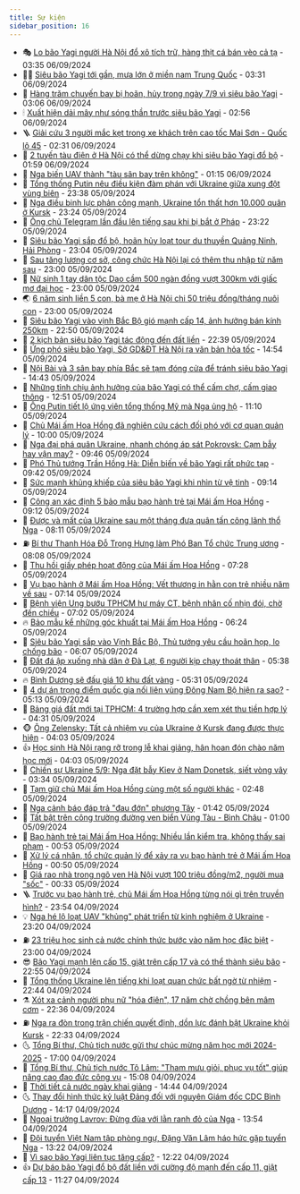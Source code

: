 ```yaml
---
title: Sự kiện
sidebar_position: 16
---
```


<!-- dantri-su-kien:START -->
- 🎭 [Lo bão Yagi người Hà Nội đổ xô tích trữ, hàng thịt cá bán vèo cả tạ](https://dantri.com.vn/doi-song/lo-bao-yagi-nguoi-ha-noi-do-xo-tich-tru-hang-thit-ca-ban-veo-ca-ta-20240906102550544.htm) - 03:35 06/09/2024
- 👨‍🏫 [Siêu bão Yagi tới gần, mưa lớn ở miền nam Trung Quốc](https://dantri.com.vn/the-gioi/sieu-bao-yagi-toi-gan-mua-lon-o-mien-nam-trung-quoc-20240906102527803.htm) - 03:31 06/09/2024
- 🌮 [Hàng trăm chuyến bay bị hoãn, hủy trong ngày 7/9 vì siêu bão Yagi](https://dantri.com.vn/kinh-doanh/hang-tram-chuyen-bay-bi-hoan-huy-trong-ngay-79-vi-sieu-bao-yagi-20240906005238272.htm) - 03:06 06/09/2024
- 🕯 [Xuất hiện dải mây như sóng thần trước siêu bão Yagi](https://dantri.com.vn/xa-hoi/xuat-hien-dai-may-nhu-song-than-truoc-sieu-bao-yagi-20240906090623633.htm) - 02:56 06/09/2024
- 🪜 [Giải cứu 3 người mắc kẹt trong xe khách trên cao tốc Mai Sơn - Quốc lộ 45](https://dantri.com.vn/xa-hoi/giai-cuu-3-nguoi-mac-ket-trong-xe-khach-tren-cao-toc-mai-son-quoc-lo-45-20240906090815352.htm) - 02:31 06/09/2024
- 🐘 [2 tuyến tàu điện ở Hà Nội có thể dừng chạy khi siêu bão Yagi đổ bộ](https://dantri.com.vn/xa-hoi/2-tuyen-tau-dien-o-ha-noi-co-the-dung-chay-khi-sieu-bao-yagi-do-bo-20240905142634838.htm) - 01:59 06/09/2024
- 🤔 [Nga biến UAV thành &quot;tàu sân bay trên không&quot;](https://dantri.com.vn/the-gioi/nga-bien-uav-thanh-tau-san-bay-tren-khong-20240906075026976.htm) - 01:15 06/09/2024
- 🧠 [Tổng thống Putin nêu điều kiện đàm phán với Ukraine giữa xung đột vùng biên](https://dantri.com.vn/the-gioi/tong-thong-putin-neu-dieu-kien-dam-phan-voi-ukraine-giua-xung-dot-vung-bien-20240905232906761.htm) - 23:38 05/09/2024
- 📝 [Nga điều binh lực phản công mạnh, Ukraine tổn thất hơn 10.000 quân ở Kursk](https://dantri.com.vn/the-gioi/nga-dieu-binh-luc-phan-cong-manh-ukraine-ton-that-hon-10000-quan-o-kursk-20240906062025972.htm) - 23:24 05/09/2024
- 🦏 [Ông chủ Telegram lần đầu lên tiếng sau khi bị bắt ở Pháp](https://dantri.com.vn/the-gioi/ong-chu-telegram-lan-dau-len-tieng-sau-khi-bi-bat-o-phap-20240906054002245.htm) - 23:22 05/09/2024
- 🥰 [Siêu bão Yagi sắp đổ bộ, hoãn hủy loạt tour du thuyền Quảng Ninh, Hải Phòng](https://dantri.com.vn/du-lich/sieu-bao-yagi-sap-do-bo-hoan-huy-loat-tour-du-thuyen-quang-ninh-hai-phong-20240905173630890.htm) - 23:04 05/09/2024
- 🤗 [Sau tăng lương cơ sở, công chức Hà Nội lại có thêm thu nhập từ năm sau](https://dantri.com.vn/lao-dong-viec-lam/sau-tang-luong-co-so-cong-chuc-ha-noi-lai-co-them-thu-nhap-tu-nam-sau-20240905155917443.htm) - 23:00 05/09/2024
- 🌈 [Nữ sinh 1 tay dân tộc Dao cầm 500 ngàn đồng vượt 300km với giấc mơ đại học](https://dantri.com.vn/tam-long-nhan-ai/nu-sinh-1-tay-dan-toc-dao-cam-500-ngan-dong-vuot-300km-voi-giac-mo-dai-hoc-20240904150711300.htm) - 23:00 05/09/2024
- 🌏 [6 năm sinh liền 5 con, bà mẹ ở Hà Nội chi 50 triệu đồng/tháng nuôi con](https://dantri.com.vn/doi-song/6-nam-sinh-lien-5-con-ba-me-o-ha-noi-chi-50-trieu-dongthang-nuoi-con-20240904162035921.htm) - 23:00 05/09/2024
- 💄 [Siêu bão Yagi vào vịnh Bắc Bộ gió mạnh cấp 14, ảnh hưởng bán kính 250km](https://dantri.com.vn/xa-hoi/sieu-bao-yagi-vao-vinh-bac-bo-gio-manh-cap-14-anh-huong-ban-kinh-250km-20240906004650151.htm) - 22:50 05/09/2024
- 👺 [2 kịch bản siêu bão Yagi tác động đến đất liền](https://dantri.com.vn/xa-hoi/2-kich-ban-sieu-bao-yagi-tac-dong-den-dat-lien-20240906003438046.htm) - 22:39 05/09/2024
- 👹 [Ứng phó siêu bão Yagi, Sở GD&amp;ĐT Hà Nội ra văn bản hỏa tốc](https://dantri.com.vn/giao-duc/ung-pho-sieu-bao-yagi-so-gddt-ha-noi-ra-van-ban-hoa-toc-20240905215128857.htm) - 14:54 05/09/2024
- 🌊 [Nội Bài và 3 sân bay phía Bắc sẽ tạm đóng cửa để tránh siêu bão Yagi](https://dantri.com.vn/xa-hoi/noi-bai-va-3-san-bay-phia-bac-se-tam-dong-cua-de-tranh-sieu-bao-yagi-20240905213907650.htm) - 14:43 05/09/2024
- 🤠 [Những tỉnh chịu ảnh hưởng của bão Yagi có thể cấm chợ, cấm giao thông](https://dantri.com.vn/xa-hoi/nhung-tinh-chiu-anh-huong-cua-bao-yagi-co-the-cam-cho-cam-giao-thong-20240905190846212.htm) - 12:51 05/09/2024
- 🎊 [Ông Putin tiết lộ ứng viên tổng thống Mỹ mà Nga ủng hộ](https://dantri.com.vn/the-gioi/ong-putin-tiet-lo-ung-vien-tong-thong-my-ma-nga-ung-ho-20240905175957157.htm) - 11:10 05/09/2024
- 🐘 [Chủ Mái ấm Hoa Hồng đã nghiên cứu cách đối phó với cơ quan quản lý](https://dantri.com.vn/xa-hoi/chu-mai-am-hoa-hong-da-nghien-cuu-cach-doi-pho-voi-co-quan-quan-ly-20240905165421641.htm) - 10:00 05/09/2024
- 💂 [Nga đại phá quân Ukraine, nhanh chóng áp sát Pokrovsk: Cạm bẫy hay vận may?](https://dantri.com.vn/the-gioi/nga-dai-pha-quan-ukraine-nhanh-chong-ap-sat-pokrovsk-cam-bay-hay-van-may-20240905152817022.htm) - 09:46 05/09/2024
- 👹 [Phó Thủ tướng Trần Hồng Hà: Diễn biến về bão Yagi rất phức tạp](https://dantri.com.vn/xa-hoi/pho-thu-tuong-tran-hong-ha-dien-bien-ve-bao-yagi-rat-phuc-tap-20240905162740653.htm) - 09:42 05/09/2024
- 🦒 [Sức mạnh khủng khiếp của siêu bão Yagi khi nhìn từ vệ tinh](https://dantri.com.vn/khoa-hoc-cong-nghe/suc-manh-khung-khiep-cua-sieu-bao-yagi-khi-nhin-tu-ve-tinh-20240905153113527.htm) - 09:14 05/09/2024
- 🗽 [Công an xác định 5 bảo mẫu bạo hành trẻ tại Mái ấm Hoa Hồng](https://dantri.com.vn/phap-luat/cong-an-xac-dinh-5-bao-mau-bao-hanh-tre-tai-mai-am-hoa-hong-20240905160719600.htm) - 09:12 05/09/2024
- 💄 [Được và mất của Ukraine sau một tháng đưa quân tấn công lãnh thổ Nga](https://dantri.com.vn/the-gioi/duoc-va-mat-cua-ukraine-sau-mot-thang-dua-quan-tan-cong-lanh-tho-nga-20240905134923425.htm) - 08:11 05/09/2024
- ⛽️ [Bí thư Thanh Hóa Đỗ Trọng Hưng làm Phó Ban Tổ chức Trung ương](https://dantri.com.vn/xa-hoi/bi-thu-thanh-hoa-do-trong-hung-lam-pho-ban-to-chuc-trung-uong-20240905083204768.htm) - 08:08 05/09/2024
- 🥷 [Thu hồi giấy phép hoạt động của Mái ấm Hoa Hồng](https://dantri.com.vn/an-sinh/thu-hoi-giay-phep-hoat-dong-cua-mai-am-hoa-hong-20240905141317352.htm) - 07:28 05/09/2024
- 🤖 [Vụ bạo hành ở Mái ấm Hoa Hồng: Vết thương in hằn con trẻ nhiều năm về sau](https://dantri.com.vn/suc-khoe/vu-bao-hanh-o-mai-am-hoa-hong-vet-thuong-in-han-con-tre-nhieu-nam-ve-sau-20240905114936516.htm) - 07:14 05/09/2024
- 🌊 [Bệnh viện Ung bướu TPHCM hư máy CT, bệnh nhân cố nhịn đói, chờ đến chiều](https://dantri.com.vn/suc-khoe/benh-vien-ung-buou-tphcm-hu-may-ct-benh-nhan-co-nhin-doi-cho-den-chieu-20240905130945976.htm) - 07:02 05/09/2024
- 🔥 [Bảo mẫu kể những góc khuất tại Mái ấm Hoa Hồng](https://dantri.com.vn/phap-luat/bao-mau-ke-nhung-goc-khuat-tai-mai-am-hoa-hong-20240905130146383.htm) - 06:24 05/09/2024
- 🦏 [Siêu bão Yagi sắp vào Vịnh Bắc Bộ, Thủ tướng yêu cầu hoãn họp, lo chống bão](https://dantri.com.vn/xa-hoi/sieu-bao-yagi-sap-vao-vinh-bac-bo-thu-tuong-yeu-cau-hoan-hop-lo-chong-bao-20240905130125584.htm) - 06:07 05/09/2024
- 🐘 [Đất đá ập xuống nhà dân ở Đà Lạt, 6 người kịp chạy thoát thân](https://dantri.com.vn/xa-hoi/dat-da-ap-xuong-nha-dan-o-da-lat-6-nguoi-kip-chay-thoat-than-20240905121552399.htm) - 05:38 05/09/2024
- 🔥 [Bình Dương sẽ đấu giá 10 khu đất vàng](https://dantri.com.vn/xa-hoi/binh-duong-se-dau-gia-10-khu-dat-vang-20240905113302595.htm) - 05:31 05/09/2024
- 💼 [4 dự án trọng điểm quốc gia nối liên vùng Đông Nam Bộ hiện ra sao?](https://dantri.com.vn/xa-hoi/4-du-an-trong-diem-quoc-gia-noi-lien-vung-dong-nam-bo-hien-ra-sao-20240903162430948.htm) - 05:13 05/09/2024
- 🚀 [Bảng giá đất mới tại TPHCM: 4 trường hợp cần xem xét thu tiền hợp lý](https://dantri.com.vn/bat-dong-san/bang-gia-dat-moi-tai-tphcm-4-truong-hop-can-xem-xet-thu-tien-hop-ly-20240905081233485.htm) - 04:31 05/09/2024
- 🐵 [Ông Zelensky: Tất cả nhiệm vụ của Ukraine ở Kursk đang được thực hiện](https://dantri.com.vn/the-gioi/ong-zelensky-tat-ca-nhiem-vu-cua-ukraine-o-kursk-dang-duoc-thuc-hien-20240905105514938.htm) - 04:03 05/09/2024
- 👍 [Học sinh Hà Nội rạng rỡ trong lễ khai giảng, hân hoan đón chào năm học mới](https://dantri.com.vn/giao-duc/hoc-sinh-ha-noi-rang-ro-trong-le-khai-giang-han-hoan-don-chao-nam-hoc-moi-20240905103159350.htm) - 04:03 05/09/2024
- 🚦 [Chiến sự Ukraine 5/9: Nga đặt bẫy Kiev ở Nam Donetsk, siết vòng vây](https://dantri.com.vn/the-gioi/chien-su-ukraine-59-nga-dat-bay-kiev-o-nam-donetsk-siet-vong-vay-20240905093633936.htm) - 03:34 05/09/2024
- 🥸 [Tạm giữ chủ Mái ấm Hoa Hồng cùng một số người khác](https://dantri.com.vn/phap-luat/tam-giu-chu-mai-am-hoa-hong-cung-mot-so-nguoi-khac-20240905094423565.htm) - 02:48 05/09/2024
- 🥷 [Nga cảnh báo đáp trả &quot;đau đớn&quot; phương Tây](https://dantri.com.vn/the-gioi/nga-canh-bao-dap-tra-dau-don-phuong-tay-20240905082037976.htm) - 01:42 05/09/2024
- 🤡 [Tất bật trên công trường đường ven biển Vũng Tàu - Bình Châu](https://dantri.com.vn/xa-hoi/tat-bat-tren-cong-truong-duong-ven-bien-vung-tau-binh-chau-20240904001547967.htm) - 01:00 05/09/2024
- 🥳 [Bạo hành trẻ tại Mái ấm Hoa Hồng: Nhiều lần kiểm tra, không thấy sai phạm](https://dantri.com.vn/an-sinh/bao-hanh-tre-tai-mai-am-hoa-hong-nhieu-lan-kiem-tra-khong-thay-sai-pham-20240905073753828.htm) - 00:53 05/09/2024
- 🤩 [Xử lý cá nhân, tổ chức quản lý để xảy ra vụ bạo hành trẻ ở Mái ấm Hoa Hồng](https://dantri.com.vn/xa-hoi/xu-ly-ca-nhan-to-chuc-quan-ly-de-xay-ra-vu-bao-hanh-tre-o-mai-am-hoa-hong-20240905071144311.htm) - 00:50 05/09/2024
- 🎡 [Giá rao nhà trong ngõ ven Hà Nội vượt 100 triệu đồng/m2, người mua &quot;sốc&quot;](https://dantri.com.vn/bat-dong-san/gia-rao-nha-trong-ngo-ven-ha-noi-vuot-100-trieu-dongm2-nguoi-mua-soc-20240905020043490.htm) - 00:33 05/09/2024
- 🪜 [Trước vụ bạo hành trẻ, chủ Mái ấm Hoa Hồng từng nói gì trên truyền hình?](https://dantri.com.vn/doi-song/truoc-vu-bao-hanh-tre-chu-mai-am-hoa-hong-tung-noi-gi-tren-truyen-hinh-20240904211532048.htm) - 23:54 04/09/2024
- 💡 [Nga hé lộ loạt UAV &quot;khủng&quot; phát triển từ kinh nghiệm ở Ukraine](https://dantri.com.vn/the-gioi/nga-he-lo-loat-uav-khung-phat-trien-tu-kinh-nghiem-o-ukraine-20240904065603289.htm) - 23:20 04/09/2024
- ⛽️ [23 triệu học sinh cả nước chính thức bước vào năm học đặc biệt](https://dantri.com.vn/giao-duc/23-trieu-hoc-sinh-ca-nuoc-chinh-thuc-buoc-vao-nam-hoc-dac-biet-20240904173314584.htm) - 23:00 04/09/2024
- 😎 [Bão Yagi mạnh lên cấp 15, giật trên cấp 17 và có thể thành siêu bão](https://dantri.com.vn/xa-hoi/bao-yagi-manh-len-cap-15-giat-tren-cap-17-va-co-the-thanh-sieu-bao-20240905054334863.htm) - 22:55 04/09/2024
- 🗽 [Tổng thống Ukraine lên tiếng khi loạt quan chức bất ngờ từ nhiệm](https://dantri.com.vn/the-gioi/tong-thong-ukraine-len-tieng-khi-loat-quan-chuc-bat-ngo-tu-nhiem-20240905003525321.htm) - 22:44 04/09/2024
- ⚗️ [Xót xa cảnh người phụ nữ &quot;hóa điên&quot;, 17 năm chờ chồng bên mâm cơm](https://dantri.com.vn/tam-long-nhan-ai/xot-xa-canh-nguoi-phu-nu-hoa-dien-17-nam-cho-chong-ben-mam-com-20240824043157443.htm) - 22:36 04/09/2024
- ⛽️ [Nga ra đòn trong trận chiến quyết định, dồn lực đánh bật Ukraine khỏi Kursk](https://dantri.com.vn/the-gioi/nga-ra-don-trong-tran-chien-quyet-dinh-don-luc-danh-bat-ukraine-khoi-kursk-20240904234300199.htm) - 22:33 04/09/2024
- 🌜 [Tổng Bí thư, Chủ tịch nước gửi thư chúc mừng năm học mới 2024-2025](https://dantri.com.vn/giao-duc/tong-bi-thu-chu-tich-nuoc-gui-thu-chuc-mung-nam-hoc-moi-2024-2025-20240904145858189.htm) - 17:00 04/09/2024
- 🦩 [Tổng Bí thư, Chủ tịch nước Tô Lâm: &quot;Tham mưu giỏi, phục vụ tốt&quot; giúp nâng cao đạo đức công vụ](https://dantri.com.vn/xa-hoi/tong-bi-thu-chu-tich-nuoc-to-lam-tham-muu-gioi-phuc-vu-tot-giup-nang-cao-dao-duc-cong-vu-20240904220819410.htm) - 15:08 04/09/2024
- 🦒 [Thời tiết cả nước ngày khai giảng](https://dantri.com.vn/xa-hoi/thoi-tiet-ca-nuoc-ngay-khai-giang-20240904211614050.htm) - 14:44 04/09/2024
- 🌜 [Thay đổi hình thức kỷ luật Đảng đối với nguyên Giám đốc CDC Bình Dương](https://dantri.com.vn/xa-hoi/thay-doi-hinh-thuc-ky-luat-dang-doi-voi-nguyen-giam-doc-cdc-binh-duong-20240904211329922.htm) - 14:17 04/09/2024
- 🐎 [Ngoại trưởng Lavrov: Đừng đùa với lằn ranh đỏ của Nga](https://dantri.com.vn/the-gioi/ngoai-truong-lavrov-dung-dua-voi-lan-ranh-do-cua-nga-20240904200319396.htm) - 13:54 04/09/2024
- 🌋 [Đội tuyển Việt Nam tập phòng ngự, Đặng Văn Lâm háo hức gặp tuyển Nga](https://dantri.com.vn/the-thao/doi-tuyen-viet-nam-tap-phong-ngu-dang-van-lam-hao-huc-gap-tuyen-nga-20240904202125380.htm) - 13:22 04/09/2024
- 🧰 [Vì sao bão Yagi liên tục tăng cấp?](https://dantri.com.vn/xa-hoi/vi-sao-bao-yagi-lien-tuc-tang-cap-20240904185530249.htm) - 12:22 04/09/2024
- 👍 [Dự báo bão Yagi đổ bộ đất liền với cường độ mạnh đến cấp 11, giật cấp 13](https://dantri.com.vn/xa-hoi/du-bao-bao-yagi-do-bo-dat-lien-voi-cuong-do-manh-den-cap-11-giat-cap-13-20240904181950058.htm) - 11:27 04/09/2024<!-- dantri-su-kien:END -->
